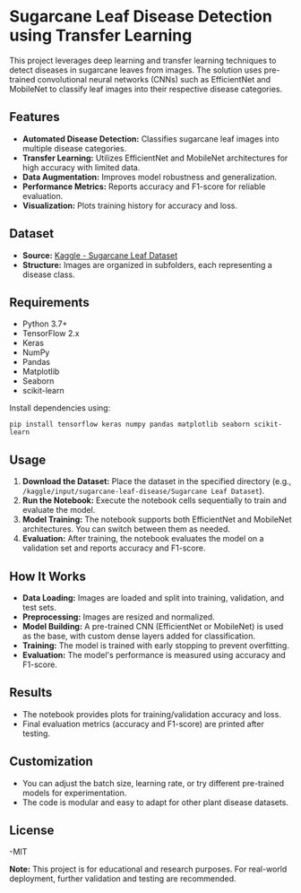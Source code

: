 # Sugarcane Leaf Disease Detection using Transfer Learning

This project leverages deep learning and transfer learning techniques to detect diseases in sugarcane leaves from images. The solution uses pre-trained convolutional neural networks (CNNs) such as EfficientNet and MobileNet to classify leaf images into their respective disease categories.

## Features

- **Automated Disease Detection:** Classifies sugarcane leaf images into multiple disease categories.
- **Transfer Learning:** Utilizes EfficientNet and MobileNet architectures for high accuracy with limited data.
- **Data Augmentation:** Improves model robustness and generalization.
- **Performance Metrics:** Reports accuracy and F1-score for reliable evaluation.
- **Visualization:** Plots training history for accuracy and loss.

## Dataset

- **Source:** [Kaggle - Sugarcane Leaf Dataset](https://www.kaggle.com/datasets)
- **Structure:** Images are organized in subfolders, each representing a disease class.

## Requirements

- Python 3.7+
- TensorFlow 2.x
- Keras
- NumPy
- Pandas
- Matplotlib
- Seaborn
- scikit-learn

Install dependencies using:
```
pip install tensorflow keras numpy pandas matplotlib seaborn scikit-learn
```

## Usage

1. **Download the Dataset:** Place the dataset in the specified directory (e.g., `/kaggle/input/sugarcane-leaf-disease/Sugarcane Leaf Dataset`).
2. **Run the Notebook:** Execute the notebook cells sequentially to train and evaluate the model.
3. **Model Training:** The notebook supports both EfficientNet and MobileNet architectures. You can switch between them as needed.
4. **Evaluation:** After training, the notebook evaluates the model on a validation set and reports accuracy and F1-score.

## How It Works

- **Data Loading:** Images are loaded and split into training, validation, and test sets.
- **Preprocessing:** Images are resized and normalized.
- **Model Building:** A pre-trained CNN (EfficientNet or MobileNet) is used as the base, with custom dense layers added for classification.
- **Training:** The model is trained with early stopping to prevent overfitting.
- **Evaluation:** The model's performance is measured using accuracy and F1-score.

## Results

- The notebook provides plots for training/validation accuracy and loss.
- Final evaluation metrics (accuracy and F1-score) are printed after testing.

## Customization

- You can adjust the batch size, learning rate, or try different pre-trained models for experimentation.
- The code is modular and easy to adapt for other plant disease datasets.

## License

-MIT

**Note:** This project is for educational and research purposes. For real-world deployment, further validation and testing are recommended.
